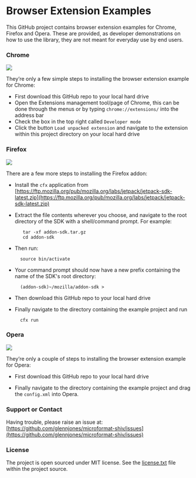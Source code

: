 # Browser Extension Examples

This GitHub project contains browser extension examples for Chrome, Firefox and Opera. These are provided, as developer demonstrations on how to use the library, they are not meant for everyday use by end users. 


### Chrome

<img src="http://microformatshiv.com/images/chrome-ext.png" />

They’re only a few simple steps to installing the browser extension example for Chrome:

* First download this GitHub repo to your local hard drive
* Open the Extensions management tool/page of Chrome, this can be done through the menus or by typing `chrome://extensions/` into the address bar
* Check the box in the top right called `Developer mode`
* Click the button `Load unpacked extension` and navigate to the extension within this project directory on your local hard drive


### Firefox
<img src="http://microformatshiv.com/images/firefox-ext.png" />

There are a few more steps to installing the Firefox addon:

* Install the `cfx` application from [https://ftp.mozilla.org/pub/mozilla.org/labs/jetpack/jetpack-sdk-latest.zip](https://ftp.mozilla.org/pub/mozilla.org/labs/jetpack/jetpack-sdk-latest.zip)
* Extract the file contents wherever you choose, and navigate to the root directory of the SDK with a shell/command prompt. For example:

         tar -xf addon-sdk.tar.gz
         cd addon-sdk

* Then run:

        source bin/activate

* Your command prompt should now have a new prefix containing the name of the SDK's root directory:

        (addon-sdk)~/mozilla/addon-sdk >

* Then download this GitHub repo to your local hard drive

* Finally navigate to the directory containing the example project and run

        cfx run  



### Opera

<img src="http://microformatshiv.com/images/opera-ext.png" />

They’re only a couple of steps to installing the browser extension example for Opera:

* First download this GitHub repo to your local hard drive

* Finally navigate to the directory containing the example project and drag the `config.xml` into Opera.



### Support or Contact

Having trouble, please raise an issue at: [https://github.com/glennjones/microformat-shiv/issues](https://github.com/glennjones/microformat-shiv/issues)


### License

The project is open sourced under MIT license. See the [license.txt](https://raw.github.com/glennjones/microformat-shiv/master/license.txt "license.txt") file within the project source.